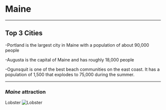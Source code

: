 # Maine
---
## Top 3 Cities
-Portland is the largest city in Maine with a population of about 90,000 people 

-Augusta is the capital of Maine and has roughly 18,000 people

-Ogunsquit is one of the best beach communities on the east coast. It has a population of 1,500 that explodes to 75,000 during the summer.

---
### *Maine* attraction
Lobster ![Lobster](https://duckduckgo.com/?q=lobster&ia=images&iax=images&iai=https%3A%2F%2Fwww.visitcornwall.com%2Fsites%2Fdefault%2Ffiles%2Fproduct_image%2Fimage_1_1.jpg)